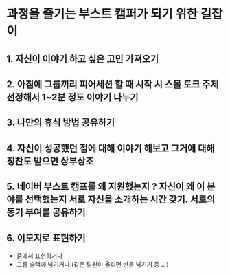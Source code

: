 # 과정을 즐기는 부스트 캠퍼가 되기 위한 길잡이

## 1. 자신이 이야기 하고 싶은 고민 가져오기
## 2. 아침에 그룹끼리 피어세션 할 때 시작 시 스몰 토크 주제 선정해서 1~2분 정도 이야기 나누기
## 3. 나만의 휴식 방법 공유하기
## 4. 자신이 성공했던 점에 대해 이야기 해보고 그거에 대해 칭찬도 받으면 상부상조
## 5. 네이버 부스트 캠프를 왜 지원했는지 ? 자신이 왜 이 분야를 선택했는지 서로 자신을 소개하는 시간 갖기. 서로의 동기 부여를 공유하기
## 6. 이모지로 표현하기
- 줌에서 표현하거나
- 그룹 슬랙에 남기거나 (같은 팀원이 올리면 반응 남기기 등 .. )